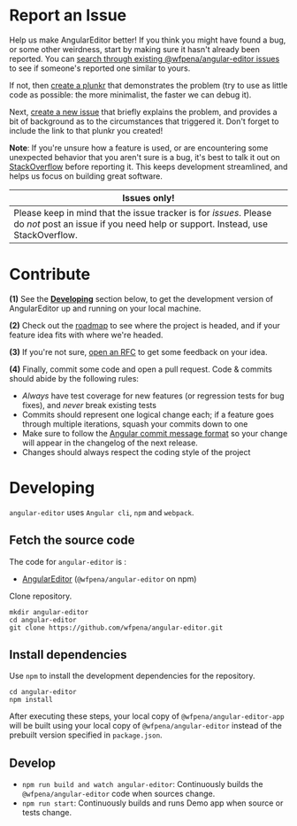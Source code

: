 
# Report an Issue

Help us make AngularEditor better! If you think you might have found a bug, or some other weirdness, start by making sure
it hasn't already been reported. You can [search through existing @wfpena/angular-editor issues](https://github.com/wfpena/angular-wysiwyg/issues)
to see if someone's reported one similar to yours.

If not, then [create a plunkr](http://bit.ly/UIR-Plunk) that demonstrates the problem (try to use as little code
as possible: the more minimalist, the faster we can debug it).

Next, [create a new issue](https://github.com/wfpena/angular-wysiwyg/issues/new) that briefly explains the problem,
and provides a bit of background as to the circumstances that triggered it. Don't forget to include the link to
that plunkr you created!

**Note**: If you're unsure how a feature is used, or are encountering some unexpected behavior that you aren't sure
is a bug, it's best to talk it out on
[StackOverflow](http://stackoverflow.com/questions/ask?tags=angular,@wfpena/angular-editor) before reporting it. This
keeps development streamlined, and helps us focus on building great software.


Issues only! |
-------------|
Please keep in mind that the issue tracker is for *issues*. Please do *not* post an issue if you need help or support. Instead, use StackOverflow. |

# Contribute

**(1)** See the **[Developing](#developing)** section below, to get the development version of AngularEditor up and running on your local machine.

**(2)** Check out the [roadmap](https://github.com/wfpena/angular-editor/milestones) to see where the project is headed, and if your feature idea fits with where we're headed.

**(3)** If you're not sure, [open an RFC](https://github.com/wfpena/angular-wysiwyg/issues/new?title=RFC:%20My%20idea) to get some feedback on your idea.

**(4)** Finally, commit some code and open a pull request. Code & commits should abide by the following rules:

- *Always* have test coverage for new features (or regression tests for bug fixes), and *never* break existing tests
- Commits should represent one logical change each; if a feature goes through multiple iterations, squash your commits down to one
- Make sure to follow the [Angular commit message format](https://github.com/angular/angular.js/blob/master/CONTRIBUTING.md#commit-message-format) so your change will appear in the changelog of the next release.
- Changes should always respect the coding style of the project



# Developing

`angular-editor` uses <code>Angular cli</code>, <code>npm</code> and <code>webpack</code>.

## Fetch the source code

The code for `angular-editor` is :

* [AngularEditor](https://github.com/wfpena/angular-editor) (`@wfpena/angular-editor` on npm)

Clone repository.

```
mkdir angular-editor
cd angular-editor
git clone https://github.com/wfpena/angular-editor.git
```

## Install dependencies

Use `npm` to install the development dependencies for the repository.

```
cd angular-editor
npm install
```

After executing these steps, your local copy of `@wfpena/angular-editor-app` will be built using your local copy of `@wfpena/angular-editor`
instead of the prebuilt version specified in `package.json`.

## Develop

* `npm run build and watch angular-editor`: Continuously builds the `@wfpena/angular-editor` code when sources change.
* `npm run start`: Continuously builds and runs Demo app when source or tests change.
